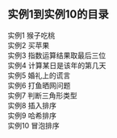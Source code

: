 ## 实例1到实例10的目录
实例1 猴子吃桃  
实例2 买苹果  
实例3 指数运算结果取最后三位  
实例4 计算某日是该年的第几天  
实例5 婚礼上的谎言  
实例6 打鱼晒网问题  
实例7 判断三角形类型  
实例8 插入排序  
实例9 哈希排序  
实例10 冒泡排序  